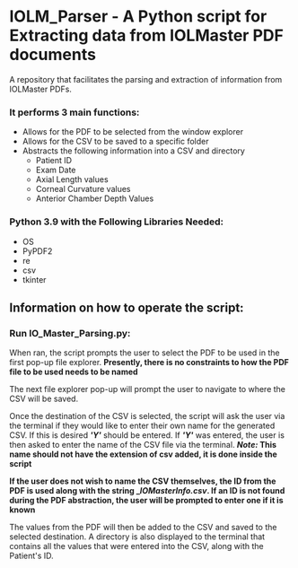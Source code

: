 # IOLM_Parser - A Python script for Extracting data from IOLMaster PDF documents
A repository that facilitates the parsing and extraction of information from IOLMaster PDFs.

### It performs 3 main functions:
* Allows for the PDF to be selected from the window explorer
* Allows for the CSV to be saved to a specific folder
* Abstracts the following information into a CSV and directory
     * Patient ID
     * Exam Date
     * Axial Length values
     * Corneal Curvature values
     * Anterior Chamber Depth Values

### Python 3.9 with the Following Libraries Needed:
* OS
* PyPDF2
* re
* csv
* tkinter

## Information on how to operate the script:
### Run IO_Master_Parsing.py:
When ran, the script prompts the user to select the PDF to be used in the first pop-up file explorer.
**Presently, there is no constraints to how the PDF file to be used needs to be named**

The next file explorer pop-up will prompt the user to navigate to where the CSV will be saved.

Once the destination of the CSV is selected, the script will ask the user via the terminal if they would like to enter their own name for the generated CSV. If this is desired **_'Y'_** should be entered. If **_'Y'_** was entered, the user is then asked to enter the name of the CSV file via the terminal. **_Note:_ This name should not have the extension of csv added, it is done inside the script** 

**If the user does not wish to name the CSV themselves, the ID from the PDF is used along with the string __IOMasterInfo.csv_. If an ID is not found during the PDF abstraction, the user will be prompted to enter one if it is known**

The values from the PDF will then be added to the CSV and saved to the selected destination. A directory is also displayed to the terminal that contains all the values that were entered into the CSV, along with the Patient's ID.


